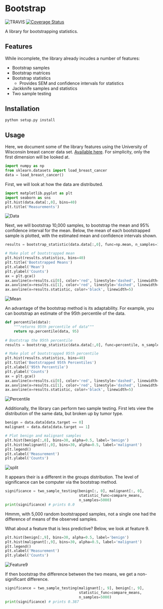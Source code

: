 # Bootstrap

![TRAVIS](https://travis-ci.org/christopherjenness/bootstrap.svg?branch=master) [![Coverage Status](http://coveralls.io/repos/github/christopherjenness/bootstrap/badge.svg?branch=master)](https://coveralls.io/github/christopherjenness/bootstrap?branch=master)

A library for bootstrapping statistics.

## Features

While incomplete, the library already incudes a number of features:
* Bootstrap samples
* Bootstrap matrices
* Bootstrap statistics
  * Provides SEM and confidence intervals for statistics
* Jackknife samples and statistics
* Two sample testing

## Installation

```python
python setup.py install
```

## Usage

Here, we document some of the library features using the University of Wisconsin breast cancer data set. [Available here](https://archive.ics.uci.edu/ml/datasets/Breast+Cancer+Wisconsin+(Diagnostic)).  For simplicity, only the first dimension will be looked at.

```python
import numpy as np
from sklearn.datasets import load_breast_cancer
data = load_breast_cancer()
```

First, we will look at how the data are distributed.

```python
import matplotlib.pyplot as plt
import seaborn as sns
plt.hist(data.data[:,0], bins=40)
plt.title('Measurements')
```

![Data](http://i.imgur.com/5Qm0wn4.png)

Next, we will bootstrap 10,000 samples, to bootstrap the mean and 95% confidence interval for the mean.  Below, the mean of each bootstrapped sample is plotted, with the estimated mean and confidence intervals shown.

```python
results = bootstrap_statistic(data.data[:,0], func=np.mean, n_samples=10000)

# Make plot of bootstrapped mean
plt.hist(results.statistics, bins=40)
plt.title('Bootstrapped Means')
plt.xlabel('Mean')
plt.ylabel('Counts')
ax = plt.gca()
ax.axvline(x=results.ci[0], color='red', linestyle='dashed', linewidth=2)
ax.axvline(x=results.ci[1], color='red', linestyle='dashed', linewidth=2)
ax.axvline(x=results.statistic, color='black', linewidth=5)
```

![Mean](http://i.imgur.com/GkMnLtQ.png)

An advantage of the bootstrap method is its adaptability.  For example, you can bootstrap an estimate of the 95th percentile of the data.

```python
def percentile(data):
    """returns 95th percentile of data"""
    return np.percentile(data, 95)
    
# Bootstrap the 95th percentile
results = bootstrap_statistic(data.data[:,0], func=percentile, n_samples=10000)

# Make plot of bootstrapped 95th percentile
plt.hist(results.statistics, bins=40)
plt.title('Bootstrapped 95th Percentiles')
plt.xlabel('95th Percentile')
plt.ylabel('Counts')
ax = plt.gca()
ax.axvline(x=results.ci[0], color='red', linestyle='dashed', linewidth=2)
ax.axvline(x=results.ci[1], color='red', linestyle='dashed', linewidth=2)
ax.axvline(x=results.statistic, color='black', linewidth=5)
```
![Percentile](http://i.imgur.com/SJkAh4l.png)

Additionally, the library can perform two sample testing.  First lets view the distribution of the same data, but broken up by tumor type.

```python
benign = data.data[data.target == 0]
malignant = data.data[data.target == 1]

# Plot benign and malignant samples
plt.hist(benign[:,0], bins=30, alpha=0.5, label='benign')
plt.hist(malignant[:,0], bins=30, alpha=0.5, label='malignant')
plt.legend()
plt.xlabel('Measurement')
plt.ylabel('Counts')
```

![split](http://i.imgur.com/rsVrDJT.png)

It appears their is a different in the groups distribution.  The level of significance can be computer via the bootstrap method.

```python
significance = two_sample_testing(benign[:, 0], malignant[:, 0],
                                  statistic_func=compare_means,
                                  n_samples=5000)
print(significance) # prints 0.0
```
Hmmm, with 5,000 random bootstrapped samples, not a single one had the difference of means of the observed samples.

What about a feature that is less predictive?  Below, we look at feature 9.

```python
plt.hist(benign[:,9], bins=30, alpha=0.5, label='benign')
plt.hist(malignant[:,9], bins=30, alpha=0.5, label='malignant')
plt.legend()
plt.xlabel('Measurement')
plt.ylabel('Counts')
```

![Feature9](http://i.imgur.com/tCt1rnV.png)

If then bootstrap the difference between the two means, we get a non-significant difference.

```python
significance = two_sample_testing(malignant[:, 9], benign[:, 9],
                                  statistic_func=compare_means,
                                  n_samples=5000)
print(significance) # prints 0.387
```
